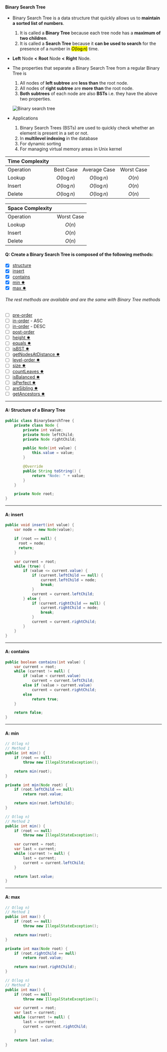 #### Binary Search Tree

-   Binary Search Tree is a data structure that quickly allows us to **maintain a sorted list of numbers**.

    1. It is called a **Binary Tree** because each tree node has a **maximum of two children**.
    2. It is called a **Search Tree** because it **can be used to search** for the presence of a number in <mark>$O(\log n)$</mark> time.

-   **Left** Node **<** **Root** Node **<** **Right** Node.
-   The properties that separate a Binary Search Tree from a regular Binary Tree is

    1. All nodes of **left subtree** are **less than** the root node.
    2. All nodes of **right subtree** are **more than** the root node.
    3. **Both subtrees** of each node are also **BSTs** i.e. they have the above two properties.

    ![Binary search tree](../assets/binary-search-tree.webp)

-   Applications
    1.  Binary Search Trees (BSTs) are used to quickly check whether an element is present in a set or not.
    2.  In **multilevel indexing** in the database
    3.  For dynamic sorting
    4.  For managing virtual memory areas in Unix kernel

| Time Complexity |             |              |            |
| :-------------- | :---------: | :----------: | :--------: |
| Operation       |  Best Case  | Average Case | Worst Case |
| Lookup          | $O(\log n)$ | $O(\log n)$  |   $O(n)$   |
| Insert          | $O(\log n)$ | $O(\log n)$  |   $O(n)$   |
| Delete          | $O(\log n)$ | $O(\log n)$  |   $O(n)$   |

| Space Complexity |            |
| :--------------- | :--------: |
| Operation        | Worst Case |
| Lookup           |   $O(n)$   |
| Insert           |   $O(n)$   |
| Delete           |   $O(n)$   |

#### Q: Create a Binary Search Tree is composed of the following methods:

-   [x] [structure](#a-structure-of-a-binary-tree)
-   [x] [insert](#a-insert)
-   [x] [contains](#a-contains)
-   [x] [min ✸](#a-min)
-   [x] [max ✸](#a-max)

###### The rest methods are available and are the same with Binary Tree methods

-   [ ] [pre-order](#a-pre-order)
-   [ ] [in-order](#a-in-order-asc) - ASC
-   [ ] [in-order](#a-in-order-desc) - DESC
-   [ ] [post-order](#a-post-order)
-   [ ] [height ✸](#a-height)
-   [ ] [equals ✸](#a-equals)
-   [ ] [isBST ✸](#a-isbst)
-   [ ] [getNodesAtDistance ✸](#a-getnodesatdistance)
-   [ ] [level-order ✸](#a-level-order)
-   [ ] [size ✸](#a-size)
-   [ ] [countLeaves ✸](#a-countleaves)
-   [ ] [isBalanced ✸](#a-isbalanced)
-   [ ] [isPerfect ✸](#a-isperfect)
-   [ ] [areSibling ✸](#a-aresibling)
-   [ ] [getAncestors ✸](#a-getancestors)

---

#### A: Structure of a Binary Tree

```Java
public class BinarySearchTree {
    private class Node {
        private int value;
        private Node leftChild;
        private Node rightChild;

        public Node(int value) {
            this.value = value;
        }

        @Override
        public String toString() {
            return "Node: " + value;
        }
    }

    private Node root;
}
```

---

#### A: insert

```Java
public void insert(int value) {
    var node = new Node(value);

    if (root == null) {
      root = node;
      return;
    }

    var current = root;
    while (true) {
        if (value <= current.value) {
            if (current.leftChild == null) {
                current.leftChild = node;
                break;
            }
            current = current.leftChild;
        } else {
            if (current.rightChild == null) {
                current.rightChild = node;
                break;
            }
            current = current.rightChild;
        }
    }
}
```

---

#### A: contains

```Java
public boolean contains(int value) {
    var current = root;
    while (current != null) {
        if (value < current.value)
            current = current.leftChild;
        else if (value > current.value)
            current = current.rightChild;
        else
            return true;
    }

    return false;
}
```

---

#### A: min

```Java
// O(log n)
// Method 1
public int min() {
    if (root == null)
        throw new IllegalStateException();

    return min(root);
}

private int min(Node root) {
    if (root.leftChild == null)
        return root.value;

    return min(root.leftChild);
}

// O(log n)
// Method 2
public int min() {
    if (root == null)
        throw new IllegalStateException();

    var current = root;
    var last = current;
    while (current != null) {
        last = current;
        current = current.leftChild;
    }

    return last.value;
}
```

---

#### A: max

```Java
// O(log n)
// Method 1
public int max() {
    if (root == null)
        throw new IllegalStateException();

    return max(root);
}

private int max(Node root) {
    if (root.rightChild == null)
        return root.value;

    return max(root.rightChild);
}

// O(log n)
// Method 2
public int max() {
    if (root == null)
        throw new IllegalStateException();

    var current = root;
    var last = current;
    while (current != null) {
        last = current;
        current = current.rightChild;
    }

    return last.value;
}
```
